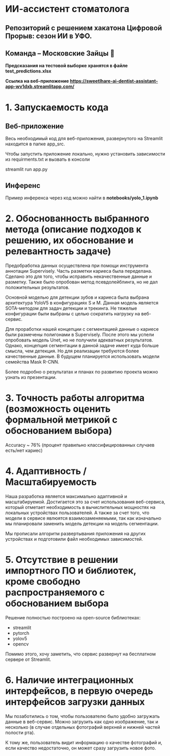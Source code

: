 # ИИ-ассистент стоматолога
## Репозиторий с решением хакатона Цифровой Прорыв: сезон ИИ в УФО.
## Команда – Московские Зайцы 🐰

__Предсказания на тестовой выборке хранятся в файле test_predictions.xlsx__

__Ссылка на веб-приложение https://sweetlhare-ai-dentist-assistant-app-wv1dxb.streamlitapp.com/__

# 1. Запускаемость кода

## Веб-приложение

Весь необходимый код для веб-приложения, развернутого на Streamlit находится в папке app_src.

Чтобы запустить приложение локально, нужно установить зависимости из requirments.txt и вызвать в консоли 

streamlit run app.py

## Инференс

Пример инференса через код можно найти в __notebooks/yolo_1.ipynb__

# 2. Обоснованность выбранного метода (описание подходов к решению, их обоснование и релевантность задаче)

Предобработка данных осуществлена при помощи инструмента аннотации Supervisely. Часть разметки кариеса была переделана. Сделано это для того, чтобы исправить некачественные данные и разметку. Также было опробован метод псевдолейблинга, но не дал положительных результатов.

Основной моделью для детекции зубов и кариеса была выбрана архитектура YoloV5 в конфигурациях S и M. Данная модель является SOTA-методом для задач детекции и трекинга. Не тяжелые конфигурации были выбраны с целью сократить нагрузку на веб-сервис.

Для проработки нашей концепции с сегментацией данные о кариесе были размечены полигонами в Supervisely. После этого мы успели опробовать модель Unet, но не получили адекватных результатов. Однако, концепция сегментации в данной задаче имеет куда больше смысла, чем детекция. Но для реализации требуются более качественные данные. В будущем планируется использовать модели семейства Mask R-CNN.

Более подробно о результатах и планах по развитию проекта можно узнать из презентации.

# 3. Точность работы алгоритма (возможность оценить формальной метрикой с обоснованием выбора)

Accuracy ~ 76% (процент правильно классифицированных случаев есть/нет кариес)

# 4. Адаптивность / Масштабируемость

Наша разработка является максимально адаптивной и масштабируемой. Достигается это за счет использования веб-сервиса, который отметает необходимость в вычислительных мощностях на локальных устройствах пользователей. А также за счет того, что модели в сервисе явлюятся взаимозаменяемыми, так как изначально мы планировали заменить модель детекции на модель сегментации.

Мы прописали алгоритм развертывания приложения на других устройствах и подготовили файл необходимых зависимостей.

# 5. Отсутствие в решении импортного ПО и библиотек, кроме свободно распространяемого с обоснованием выбора

Решение полностью построено на open-source библиотеках:
- streamlit
- pytorch
- yolov5
- opencv

Помимо этого, хочу заметить, что сервис развернут на бесплатном сервере от Streamlit.

# 6. Наличие интеграционных интерфейсов, в первую очередь интерфейсов загрузки данных

Мы позаботились о том, чтобы пользователю было удобно загружать данные в веб-сервис. Можно загрузить как одно изображение, так и несколько (в случае отдельных фотографий верхней и нижней частей полости рта).

К тому же, пользователь видит информацию о качестве фотографий и, если качество недостаточно, он может сразу загрузить новое фото.


